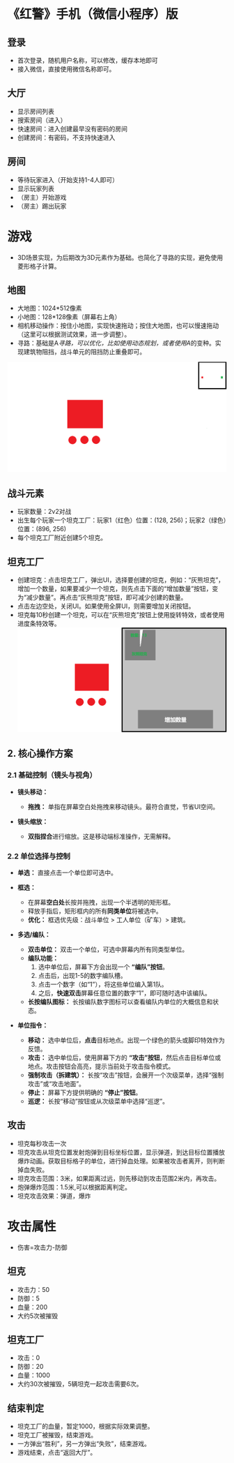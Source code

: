 # 《红警》手机（微信小程序）版
## 登录
- 首次登录，随机用户名称，可以修改，缓存本地即可
- 接入微信，直接使用微信名称即可。

## 大厅
- 显示房间列表
- 搜索房间（进入）
- 快速房间：进入创建最早没有密码的房间
- 创建房间：有密码，不支持快速进入

## 房间
- 等待玩家进入（开始支持1-4人即可）
- 显示玩家列表
- （房主）开始游戏
- （房主）踢出玩家

# 游戏
- 3D场景实现，为后期改为3D元素作为基础。也简化了寻路的实现，避免使用菱形格子计算。

## 地图
- 大地图：1024*512像素
- 小地图：128*128像素（屏幕右上角）
- 相机移动操作：按住小地图，实现快速拖动；按住大地图，也可以慢速拖动（这里可以根据测试效果，进一步调整）。
- 寻路：基础是A*寻路，可以优化，比如使用动态规划，或者使用A*的变种。实现建筑物阻挡，战斗单元的阻挡防止重叠即可。

![](ra2-map.png "地图")

## 战斗元素
- 玩家数量：2v2对战
- 出生每个玩家一个坦克工厂：玩家1（红色）位置：(128, 256)；玩家2（绿色）位置：(896, 256)
- 每个坦克工厂附近创建5个坦克。


## 坦克工厂
- 创建坦克：点击坦克工厂，弹出UI，选择要创建的坦克，例如：“灰熊坦克”，增加一个数量，如果要减少一个坦克，则先点击下面的“增加数量”按钮，变为“减少数量”。再点击“灰熊坦克”按钮，即可减少创建的数量。
- 点击左边空处，关闭UI。如果使用全屏UI，则需要增加关闭按钮。
- 坦克每10秒创建一个坦克，可以在“灰熊坦克”按钮上使用旋转特效，或者使用进度条特效等。
![](factory.png "坦克工厂")



## **2. 核心操作方案**

### **2.1 基础控制（镜头与视角）**

*   **镜头移动：**
    *   **拖拽：** 单指在屏幕空白处拖拽来移动镜头。最符合直觉，节省UI空间。

*   **镜头缩放：**
    *   **双指捏合**进行缩放。这是移动端标准操作，无需解释。

### **2.2 单位选择与控制**

*   **单选：** 直接点击一个单位即可选中。
*   **框选：**
    *   在屏幕**空白处**长按并拖拽，出现一个半透明的矩形框。
    *   释放手指后，矩形框内的所有**同类单位**将被选中。
    *   **优化：** 框选优先级：战斗单位 > 工人单位（矿车）> 建筑。

*   **多选/编队：**
    *   **双击单位：** 双击一个单位，可选中屏幕内所有同类型单位。
    *   **编队功能：**
        1.  选中单位后，屏幕下方会出现一个 **“编队”按钮**。
        2.  点击后，出现1-5的数字编队槽。
        3.  点击一个数字（如“1”），将这些单位编入第1队。
        4.  之后，**快速双击**屏幕任意位置的数字“1”，即可随时选中该编队。
    *   **长按编队图标：** 长按编队数字图标可以查看编队内单位的大概信息和状态。

*   **单位指令：**
    *   **移动：** 选中单位后，**点击**目标地点。出现一个绿色的箭头或脚印特效作为反馈。
    *   **攻击：** 选中单位后，使用屏幕下方的 **“攻击”按钮**，然后点击目标单位或地点。攻击按钮会高亮，提示当前处于攻击指令模式。
    *   **强制攻击（拆建筑）：** 长按“攻击”按钮，会展开一个次级菜单，选择“强制攻击”或“攻击地面”。
    *   **停止：** 屏幕下方提供明确的 **“停止”按钮**。
    *   **巡逻：** 长按“移动”按钮或从次级菜单中选择“巡逻”。


## 攻击
- 坦克每秒攻击一次
- 坦克攻击从坦克位置发射炮弹到目标坐标位置，显示弹道，到达目标位置播放爆炸动画。获取目标格子的单位，进行掉血处理。如果被攻击者离开，则判断掉血失败。
- 坦克攻击范围：3米，如果距离过远，则先移动到攻击范围2米内，再攻击。
- 炮弹爆炸范围：1.5米,可以根据距离判定。
- 坦克攻击效果：弹道，爆炸


# 攻击属性

- 伤害=攻击力-防御

## 坦克
- 攻击力：50
- 防御：5
- 血量：200
- 大约5次被摧毁

## 坦克工厂
- 攻击：0
- 防御：20
- 血量：1000
- 大约30次被摧毁，5辆坦克一起攻击需要6次。



## 结束判定
- 坦克工厂的血量，暂定1000，根据实际效果调整。
- 坦克工厂被摧毁，结束游戏。
- 一方弹出“胜利”，另一方弹出“失败”，结束游戏。
- 游戏结束，点击“返回大厅”。

